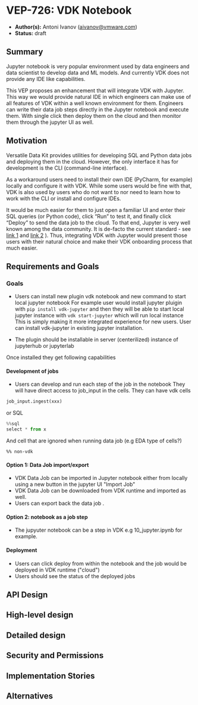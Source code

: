 
# VEP-726: VDK Notebook

* **Author(s):** Antoni Ivanov (aivanov@vmware.com)
* **Status:** draft

## Summary

Jupyter notebook is very popular environment used by data engineers and data scientist
to develop data and ML models. And currently VDK does not provide any IDE like capabilities.

This VEP proposes an enhancement that will integrate VDK with Jupyter.
This way we would provide natural IDE
in which engineers can make use of all features of VDK within a well known environment for them.
Engineers can write their data job steps directly in the Jupyter notebook and execute them.
With single click then deploy them on the cloud and then monitor them through the jupyter UI as well.


## Motivation


Versatile Data Kit provides utilities for developing SQL and Python data jobs and deploying them in the cloud.
However, the only interface it has for development is the CLI (command-line interface).

As a workaround users need to install their own IDE (PyCharm, for example) locally and configure it with VDK.
While some users would be fine with that,
VDK is also used by users who do not want to nor need to learn how to work with the CLI or install and configure IDEs.


It would be much easier for them to just open a familiar UI and enter their SQL queries (or Python code),
click “Run” to test it, and finally click “Deploy” to send the data job to the cloud.
To that end, Jupyter is very well known among the data community.
It is de-facto the current standard - see [link 1](https://towardsdatascience.com/top-4-python-and-data-science-ides-for-2021-and-beyond-3bbcb7b9bc44#:~:text=JupyterLab,hacks%20for%20more%20advanced%20use.)
and [link 2](https://businessoverbroadway.com/2020/07/14/most-popular-integrated-development-environments-ides-used-by-data-scientists/)
).
Thus, integrating VDK with Jupyter would present those users with their natural choice and make their VDK onboarding process that much easier.



## Requirements and Goals

### Goals

* Users can install new plugin vdk notebook and new command to start local jupyter notebook
For example user would install jupyter pluigin with `pip install vdk-jupyter`
and then they will be able to start local jupyter instance with `vdk start-jupyter` which will run local instance
This is simply making it more integrated experience for new users. User can install vdk-jupyter in existing jupyter installation.

* The plugin should be installable in server (centerilized) instance of jupyterhub or jupyterlab

Once installed they get following capabilities

#### Development of jobs

* Users can develop and run each step of the job in the notebook
  They will have direct access to job_input in the cells.
  They can have vdk cells
```python
job_input.ingest(xxx)
```
or SQL
```python
%%sql
select * from x
```

And cell that are ignored when running data job (e.g EDA type of cells?)
```
%% non-vdk
```

#### Option 1: Data Job import/export

* VDK Data Job can be imported in Jupyter notebook either from locally using a new button in the jupyter UI "Import Job"
* VDK Data Job can be downloaded from VDK runtime and imported as well.
* Users can export back the data job .

#### Option 2: notebook as a job step

* The jupyuter notebook can be a step in VDK e.g 10_jupyter.ipynb for example.

#### Deployment

* Users can click deploy from within the notebook and the job would be deployed in VDK runtime ("cloud")
* Users should see the status of the deployed jobs


## API Design
<!--
All the rest sections tell **how** are we solving it?

Describe the changes and additions to the public API (if there are any).

For all API changes:

Include Swagger URL for HTTP APIs, no matter if the API is RESTful or RPC-like. PyDoc/Javadoc (or similar) for Python/Java changes.
Explain how does the system handle API violations.
-->

## High-level design

<!--
Provide a valid UML Component diagram that focuses on the architecture changes implementing the feature.
For more details on how to write UML Component Spec - see https://en.wikipedia.org/wiki/Component_diagram#External_links.

For every new component on the diagram, explain which use cases does it solve. In this context, a component is any separate software process.
-->

## Detailed design
<!--
Dig deeper into each component. Consider the following topics.

* Capacity Estimation and Constraints
    * Cost of data path: CPU cost per-IO, memory footprint.
    * Cost of control plane including cost of APIs, expected timeliness from layers above, cost of implementation.
* Availability.
    * For example - is it tolerant to failures, What happens when the service stops working
* Performance.
    * Consider performance of data operations for different types of workloads. Consider performance of control operations
    * Consider performance under steady state as well under various pathological scenarios,
      e.g., different failure cases, partitioning, recovery.
    * Performance scalability along different dimensions, e.g. #objects, network properties (latency, bandwidth), number of data jobs, processed/ingested data, etc.
* Define (database) data model changes
* Telemetry and monitoring changes.
* Configuration changes.
* Upgrade / Downgrade Strategy (especially if it might be breaking change).
* Troubleshooting and operability.
* Test Plan

-->

## Security and Permissions
<!--
How is access control handled?
* Is encryption in transport supported and how is it implemented?
* What data is sensitive within these components? How is this data secured?
    * In-transit?
    * At rest?
    * Is it logged?
* What secrets are needed by the components? How are these secrets secured and attained?
-->

## Implementation Stories
<!--
Describe what are the implementation stories (eventually we'd create github issues out of them).
-->

## Alternatives
<!--
Optionally, describe what alternatives has been considered.
Keep it short - if needed link to more detailed research document.
-->
